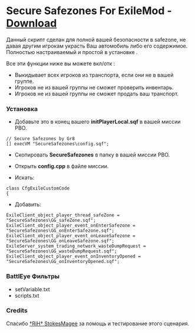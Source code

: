 # Secure Safezones For ExileMod - [Download](https://github.com/Gr8z/ExileMod-SecureSafezones/archive/master.zip)
Данный скрипт сделан для полной вашей безопасности в safezone, не давая другим игрокам украсть Ваш автомобиль  либо его содержимое. Полностью настраиваемый и простой в установке .

Все эти функции ниже вы можете вкл/отк :

- Выкидывает всех игроков из транспорта, если они не в вашей группе.
- Игроков не из вашей группы не сможет проверить инвентарь.
- Игроков не из вашей группы не сможет продать ваш транспорт.


### Установка ###

- Добавьте это в конец вашего **initPlayerLocal.sqf** в вашей миссии PBO.
```
// Secure Safezones by Gr8
[] execVM "SecureSafezones\config.sqf";
```

- Скопировать **SecureSafezones** в папку в вашей миссии PBO.

- Открыть **config.cpp** в файле миссии.
- Искать:
```
class CfgExileCustomCode
{
```
- Добавить:
```
ExileClient_object_player_thread_safeZone = 			"SecureSafezones\GG_safeZone.sqf";
ExileClient_object_player_event_onEnterSafezone = 		"SecureSafezones\GG_onEnterSafezone.sqf";
ExileClient_object_player_event_onLeaveSafezone = 		"SecureSafezones\GG_onLeaveSafezone.sqf";
ExileServer_system_trading_network_wasteDumpRequest = 	"SecureSafezones\GG_wasteDumpRequest.sqf";
ExileClient_object_player_event_onInventoryOpened = 	"SecureSafezones\GG_onInventoryOpened.sqf";
```


### BattlEye Фильтры ###

- setVariable.txt
- scripts.txt

### Credits ###

Спасибо [†RiH† StokesMagee](http://www.exilemod.com/profile/52663-%E2%80%A0rih%E2%80%A0-stokesmagee/) за помощь и тестирование этого сценария.
